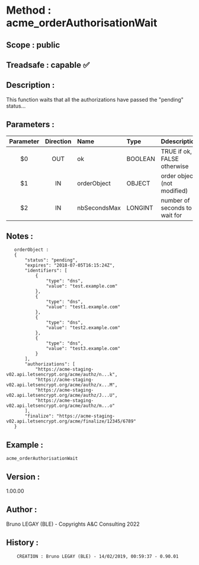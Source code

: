 ﻿# **Method :** acme_orderAuthorisationWait
## **Scope :** public
## **Treadsafe :** capable ✅ 
## **Description :** 
This function waits that all the authorizations have passed the "pending" status...
## **Parameters :** 
| Parameter | Direction | Name | Type | Ddescription | 
|:----:|:----:|:----|:----|:----| 
| $0 | OUT | ok | BOOLEAN | TRUE if ok, FALSE otherwise | 
| $1 | IN | orderObject | OBJECT | order object (not modified) | 
| $2 | IN | nbSecondsMax | LONGINT | number of seconds to wait for | 

## **Notes :** 

       orderObject :
       {
           "status": "pending",
           "expires": "2018-07-05T16:15:24Z",
           "identifiers": [
               {
                   "type": "dns",
                   "value": "test.example.com"
               },
               {
                   "type": "dns",
                   "value": "test1.example.com"
               },
               {
                   "type": "dns",
                   "value": "test2.example.com"
               },
               {
                   "type": "dns",
                   "value": "test3.example.com"
               }
           ],
           "authorizations": [
               "https://acme-staging-v02.api.letsencrypt.org/acme/authz/n...k",
               "https://acme-staging-v02.api.letsencrypt.org/acme/authz/x...M",
               "https://acme-staging-v02.api.letsencrypt.org/acme/authz/J...U",
               "https://acme-staging-v02.api.letsencrypt.org/acme/authz/m...o"
           ],
           "finalize": "https://acme-staging-v02.api.letsencrypt.org/acme/finalize/12345/6789"
       }
## **Example :** 
```
acme_orderAuthorisationWait
```
## **Version :** 
1.00.00
## **Author :** 
Bruno LEGAY (BLE) - Copyrights A&C Consulting 2022
## **History :** 
 
        CREATION : Bruno LEGAY (BLE) - 14/02/2019, 00:59:37 - 0.90.01
